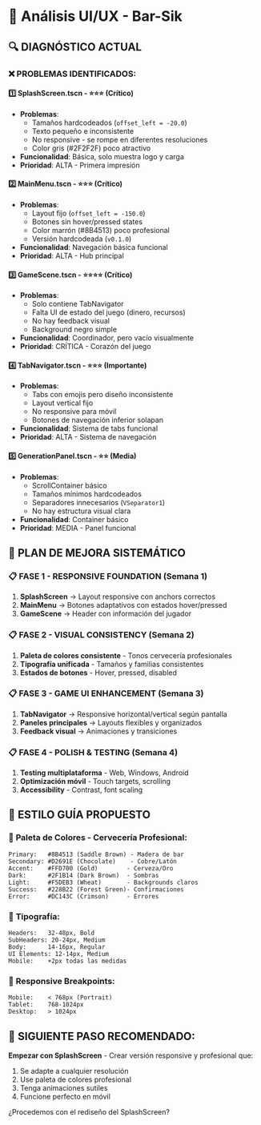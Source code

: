 # 🎨 Análisis UI/UX - Bar-Sik

## 🔍 **DIAGNÓSTICO ACTUAL**

### ❌ **PROBLEMAS IDENTIFICADOS:**

#### 1️⃣ **SplashScreen.tscn** - ⭐⭐⭐ (Crítico)
- **Problemas**:
  - Tamaños hardcodeados (`offset_left = -20.0`)
  - Texto pequeño e inconsistente
  - No responsive - se rompe en diferentes resoluciones
  - Color gris (#2F2F2F) poco atractivo
- **Funcionalidad**: Básica, solo muestra logo y carga
- **Prioridad**: ALTA - Primera impresión

#### 2️⃣ **MainMenu.tscn** - ⭐⭐⭐ (Crítico)
- **Problemas**:
  - Layout fijo (`offset_left = -150.0`)
  - Botones sin hover/pressed states
  - Color marrón (#8B4513) poco profesional
  - Versión hardcodeada (`v0.1.0`)
- **Funcionalidad**: Navegación básica funcional
- **Prioridad**: ALTA - Hub principal

#### 3️⃣ **GameScene.tscn** - ⭐⭐⭐⭐ (Crítico)
- **Problemas**:
  - Solo contiene TabNavigator
  - Falta UI de estado del juego (dinero, recursos)
  - No hay feedback visual
  - Background negro simple
- **Funcionalidad**: Coordinador, pero vacío visualmente
- **Prioridad**: CRÍTICA - Corazón del juego

#### 4️⃣ **TabNavigator.tscn** - ⭐⭐⭐ (Importante)
- **Problemas**:
  - Tabs con emojis pero diseño inconsistente
  - Layout vertical fijo
  - No responsive para móvil
  - Botones de navegación inferior solapan
- **Funcionalidad**: Sistema de tabs funcional
- **Prioridad**: ALTA - Sistema de navegación

#### 5️⃣ **GenerationPanel.tscn** - ⭐⭐ (Media)
- **Problemas**:
  - ScrollContainer básico
  - Tamaños mínimos hardcodeados
  - Separadores innecesarios (`VSeparator1`)
  - No hay estructura visual clara
- **Funcionalidad**: Container básico
- **Prioridad**: MEDIA - Panel funcional

## 🎯 **PLAN DE MEJORA SISTEMÁTICO**

### 📋 **FASE 1 - RESPONSIVE FOUNDATION (Semana 1)**
1. **SplashScreen** → Layout responsive con anchors correctos
2. **MainMenu** → Botones adaptativos con estados hover/pressed
3. **GameScene** → Header con información del jugador

### 📋 **FASE 2 - VISUAL CONSISTENCY (Semana 2)**
1. **Paleta de colores consistente** - Tonos cervecería profesionales
2. **Tipografía unificada** - Tamaños y familias consistentes
3. **Estados de botones** - Hover, pressed, disabled

### 📋 **FASE 3 - GAME UI ENHANCEMENT (Semana 3)**
1. **TabNavigator** → Responsive horizontal/vertical según pantalla
2. **Paneles principales** → Layouts flexibles y organizados
3. **Feedback visual** → Animaciones y transiciones

### 📋 **FASE 4 - POLISH & TESTING (Semana 4)**
1. **Testing multiplataforma** - Web, Windows, Android
2. **Optimización móvil** - Touch targets, scrolling
3. **Accessibility** - Contrast, font scaling

## 🎨 **ESTILO GUÍA PROPUESTO**

### 🎨 **Paleta de Colores - Cervecería Profesional:**
```
Primary:   #8B4513 (Saddle Brown) - Madera de bar
Secondary: #D2691E (Chocolate)    - Cobre/Latón
Accent:    #FFD700 (Gold)        - Cerveza/Oro
Dark:      #2F1B14 (Dark Brown)  - Sombras
Light:     #F5DEB3 (Wheat)       - Backgrounds claros
Success:   #228B22 (Forest Green)- Confirmaciones
Error:     #DC143C (Crimson)     - Errores
```

### 📝 **Tipografía:**
```
Headers:   32-48px, Bold
SubHeaders: 20-24px, Medium
Body:      14-16px, Regular
UI Elements: 12-14px, Medium
Mobile:    +2px todas las medidas
```

### 📱 **Responsive Breakpoints:**
```
Mobile:    < 768px (Portrait)
Tablet:    768-1024px
Desktop:   > 1024px
```

## 🚀 **SIGUIENTE PASO RECOMENDADO:**

**Empezar con SplashScreen** - Crear versión responsive y profesional que:
1. Se adapte a cualquier resolución
2. Use paleta de colores profesional
3. Tenga animaciones sutiles
4. Funcione perfecto en móvil

¿Procedemos con el rediseño del SplashScreen?
